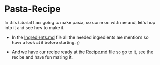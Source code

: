 # Pasta-Recipe

In this tutorial I am going to make pasta, so come on with me and, let's hop into it and see how to make it.

* In the [Ingredients.md](Ingredients.md) file all the needed ingredients are mentions so have a look at it before starting. ;)

* And we have our recipe ready at the [Recipe.md](Recipe.md) file so go to it, see the recipe and have fun making it.
